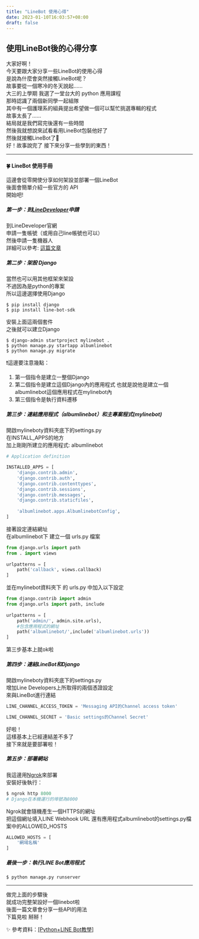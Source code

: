 ```yaml
---
title: "LineBot 使用心得"
date: 2023-01-10T16:03:57+08:00
draft: false
---
```


## 使用LineBot後的心得分享

大家好啊！  
今天要跟大家分享一些LineBot的使用心得     
是說為什麼會突然接觸LineBot呢？     
故事要從一個寒冷的冬天說起......    
大三的上學期 我選了一堂台大的 python 應用課程    
那時認識了兩個新同學一起組隊    
其中有一個護理系的組員提出希望做一個可以幫忙挑選專輯的程式   
故事太長了......    
結局就是我們寫完後還有一些時間    
然後我就想說來試看看用LineBot包裝他好了     
然後就接觸LineBot了🎃       
好！故事說完了 接下來分享一些學到的東西！   

*****
#### 🍀 LineBot 使用手冊
這邊會從零開使分享如何架設並部署一個LineBot   
後面會簡單介紹一些官方的 API    
開始吧!

##### 第一步：到[LineDeveloper](https://developers.line.biz/zh-hant/)申請

到LineDeveloper官網   
申請一隻帳號（或用自己line帳號也可以）    
然後申請一隻機器人      
詳細可以參考: [這篇文章](https://www.learncodewithmike.com/2020/06/python-line-bot.html)

##### 第二步：架設 Django
當然也可以用其他框架來架設    
不過因為是python的專案      
所以這邊選擇使用Django
```
$ pip install django
$ pip install line-bot-sdk
```
安裝上面這兩個套件    
之後就可以建立Django
```
$ django-admin startproject mylinebot .  
$ python manage.py startapp albumlinebot  
$ python manage.py migrate  
```
❗️這邊要注意幾點：      
1. 第一個指令是建立一整個Django
2. 第二個指令是建立這個Django內的應用程式
也就是說他是建立一個albumlinebot這個應用程式在mylinebot內      
3. 第三個指令是執行資料遷移     

##### 第三步：連結應用程式（albumlinebot）和主專案程式(mylinebot)
開啟mylineboty資料夾底下的settings.py   
在INSTALL_APPS的地方    
加上剛剛所建立的應用程式: albumlinebot
```python
# Application definition    

INSTALLED_APPS = [
    'django.contrib.admin',
    'django.contrib.auth',
    'django.contrib.contenttypes',
    'django.contrib.sessions',
    'django.contrib.messages',
    'django.contrib.staticfiles',
    
    'albumlinebot.apps.AlbumlinebotConfig',
]

```
接著設定連結網址      
在albumlinebot下 建立一個 urls.py 檔案 
```python
from django.urls import path
from . import views
 
urlpatterns = [
    path('callback', views.callback)
]
```
並在mylinebot資料夾下 的 urls.py 中加入以下設定     
```python
from django.contrib import admin
from django.urls import path, include
 
urlpatterns = [
    path('admin/', admin.site.urls),
    #包含應用程式的網址
    path('albumlinebot/',include('albumlinebot.urls')) 
]
``` 
第三步基本上就ok啦

##### 第四步：連結LineBot和Django
開啟mylineboty資料夾底下的settings.py     
增加Line Developers上所取得的兩個憑證設定     
來與LineBot進行連結
``` python
LINE_CHANNEL_ACCESS_TOKEN = 'Messaging API的Channel access token'

LINE_CHANNEL_SECRET = 'Basic settings的Channel Secret'
```
好啦！    
這樣基本上已經連結差不多了      
接下來就是要部署啦！

##### 第五步：部署網站
我這邊用[Ngrok](https://ngrok.com/)來部署     
安裝好後執行：
```python
$ ngrok http 8000
# Django在本機運行的埠號為8000
```
Ngrok就會隨機產生一個HTTPS的網址      
把這個網址填入LINE Webhook URL
還有應用程式albumlinebot的settings.py檔案中的ALLOWED_HOSTS    
```python
ALLOWED_HOSTS = [
    '網域名稱'  
]
```
##### 最後一步：執行LINE Bot應用程式
```
$ python manage.py runserver
```
*****
做完上面的步驟後      
就成功完整架設好一個linebot啦     
後面一篇文章會分享一些API的用法     
下篇見啦 掰掰！

✨ 參考資料：[[Python+LINE Bot教學]](https://www.learncodewithmike.com/2020/06/python-line-bot.html)









